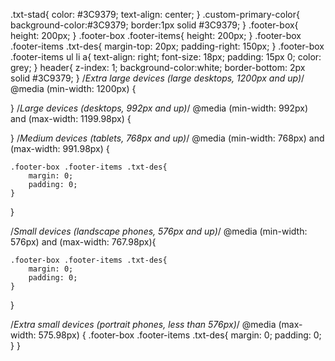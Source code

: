 .txt-stad{
    color: #3C9379;
    text-align: center;
}
.custom-primary-color{
    background-color:#3C9379;
    border:1px solid #3C9379;
}
.footer-box{
    height: 200px;
}
.footer-box .footer-items{
    height: 200px;
}
.footer-box .footer-items .txt-des{
    margin-top: 20px;
    padding-right: 150px;
}
.footer-box .footer-items ul li a{
    text-align: right;
    font-size: 18px;
    padding: 15px 0;
    color: grey;
}
header{
    z-index: 1;
    background-color:white;
    border-bottom: 2px solid #3C9379;
}
/*Extra large devices (large desktops, 1200px and up)*/
@media (min-width: 1200px) {
  
}
/*Large devices (desktops, 992px and up)*/
@media (min-width: 992px) and (max-width: 1199.98px) {
  
}
/*Medium devices (tablets, 768px and up)*/
@media (min-width: 768px) and (max-width: 991.98px) {
   
    .footer-box .footer-items .txt-des{
        margin: 0;
        padding: 0;
    }
}

/*Small devices (landscape phones, 576px and up)*/
@media (min-width: 576px) and (max-width: 767.98px){ 
    
    .footer-box .footer-items .txt-des{
        margin: 0;
        padding: 0;
    }
}

/*Extra small devices (portrait phones, less than 576px)*/
@media (max-width: 575.98px) {
    .footer-box .footer-items .txt-des{
        margin: 0;
        padding: 0;
    }
}
